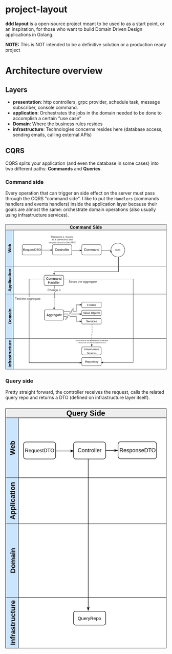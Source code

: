 # project-layout

**ddd layout** is a open-source project meant to be used to  as a start point, or an inspiration, for those who want to build Domain Driven Design applications in Golang.

**NOTE:** This is NOT intended to be a definitive solution or a production ready project

# Architecture overview

## Layers
- **presentation**: http controllers, grpc provider, schedule task, message subscriber, console command.
- **application**: Orchestrates the jobs in the domain needed to be done to accomplish a certain "use case"
- **Domain**: Where the business rules resides
- **infrastructure**: Technologies concerns resides here (database access, sending emails, calling external APIs)

## CQRS

CQRS splits your application (and even the database in some cases) into two different paths: **Commands** and **Queries**.

### Command side

Every operation that can trigger an side effect on the server must pass through the CQRS "command side". I like to put the `Handlers` (commands handlers and events handlers) inside the application layer because their goals are almost the same: orchestrate domain operations (also usually using infrastructure services).

![command side](images/command_side.jpg)

### Query side

Pretty straight forward, the controller receives the request, calls the related query repo and returns a DTO (defined on infrastructure layer itself).

![query side](images/query_side.jpg)

